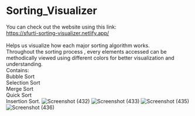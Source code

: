 # Sorting_Visualizer
You can check out the website using this link:\
https://sfurti-sorting-visualizer.netlify.app/ \
\
Helps us visualize how each major sorting algorithm works.\
Throughout the sorting process , every elements accessed can be methodically viewed using different colors for better visualization and understanding.\
Contains: \
Bubble Sort \
Selection Sort \
Merge Sort \
Quick Sort \
Insertion Sort. 
![Screenshot (432)](https://user-images.githubusercontent.com/75442809/138421951-d0a316e4-935e-43dc-a554-49b6b54bb23f.png)
![Screenshot (433)](https://user-images.githubusercontent.com/75442809/138422007-319b9289-f97f-440b-8551-5c18b542340a.png)
![Screenshot (435)](https://user-images.githubusercontent.com/75442809/138422055-3075439d-bb2e-4f89-847d-a31a3be7d6a2.png)
![Screenshot (436)](https://user-images.githubusercontent.com/75442809/138422107-0cbd6091-b828-4282-8c90-b80b1fb433cd.png)
